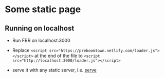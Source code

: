 # Some static page

## Running on localhost

-   Run FBR on localhost:3000

-   Replace `<script src="https://preboomtown.netlify.com/loader.js"></script>` at the end of the file to `<script src="http://localhost:3000/loader.js"></script>`

-   serve it with any static server, i.e. [serve](https://www.npmjs.com/package/serve)
